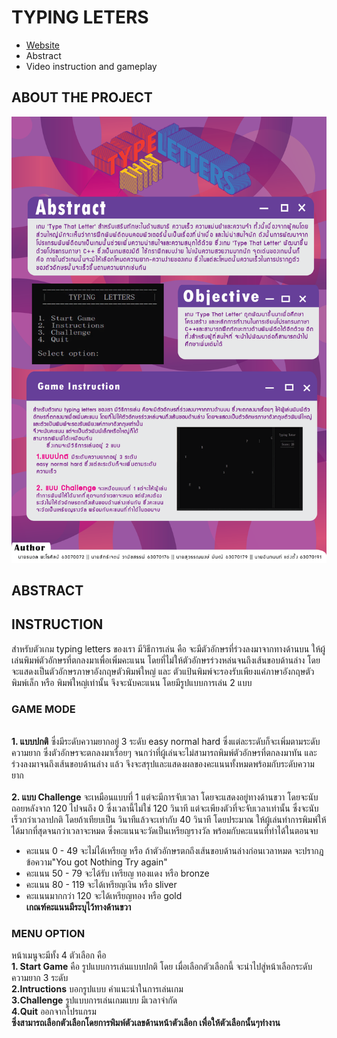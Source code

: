 # TYPING LETERS
- <a href ="https://amazing-saha-cfdb7e.netlify.app/index.html">Website</a>
- Abstract
- Video instruction and gameplay

## ABOUT THE PROJECT
![Poster](https://github.com/tanadonparosin/Project-Computer-progamming/blob/main/PosterCompro.png)

## ABSTRACT
   
   
   
## INSTRUCTION

   สำหรับตัวเกม typing letters ของเรา  มีวิธีการเล่น คือ จะมีตัวอักษรที่ร่วงลงมาจากทางด้านบน ให้ผู้เล่นพิมพ์ตัวอักษรที่ตกลงมาเพื่อเพิ่มคะแนน โดยที่ไม่ให้ตัวอักษรร่วงหล่นจนถึงเส้นขอบด้านล่าง  โดยจะแสดงเป็นตัวอักษรภาษาอังกฤษตัวพิมพ์ใหญ่  และ ตัวแป้นพิมพ์จะรองรับเพียงแค่ภาษาอังกฤษตัวพิมพ์เล็ก หรือ พิมพ์ใหญ่เท่านั้น จึงจะนับคะแนน โดยมีรูปแบบการเล่น 2 แบบ <br>
### GAME MODE
<br>	**1. แบบปกติ** ซึ่งมีระดับความยากอยู่ 3 ระดับ easy normal hard ซึ่งแต่ละระดับก็จะเพิ่มตามระดับความยาก ซึ่งตัวอักษรจะตกลงมาเรื่อยๆ จนกว่าที่ผู้เล่นจะไม่สามารถพิมพ์ตัวอักษรที่ตกลงมาทัน และ ร่วงลงมาจนถึงเส้นขอบด้านล่าง แล้ว  จึงจะสรุปและแสดงผลของคะแนนทั้งหมดพร้อมกับระดับความยาก <br>
<br>	**2. แบบ Challenge** จะเหมือนแบบที่ 1 แต่จะมีการจับเวลา โดยจะแสดงอยู่ทางด้านขวา โดยจะนับถอยหลังจาก 120 ไปจนถึง 0 ซึ่งเวลานี้ไม่ใช่ 120 วินาที แต่จะเพียงตัวที่จะจับเวลาเท่านั้น ซึ่งจะนับเร็วกว่าเวลาปกติ โดยถ้าเทียบเป็น วินาทีแล้วจะเท่ากับ 40 วินาที โดยประมาณ ให้ผู้เล่นทำการพิมพ์ให้ได้มากที่สุดจนกว่าเวลาจะหมด  ซึ่งคะแนนจะวัดเป็นเหรียญรางวัล พร้อมกับคะแนนที่ทำได้ในตอนจบ</t>
- คะแนน 0 - 49  จะไม่ได้เหรียญ หรือ ถ้าตัวอักษรตกถึงเส้นขอบด้านล่างก่อนเวลาหมด จะปรากฎข้อความ"You got Nothing Try again" 
- คะแนน 50 - 79 จะได้รับ เหรียญ ทองแดง หรือ bronze 
- คะแนน 80 - 119 จะได้เหรียญเงิน หรือ sliver 
- คะแนนมากกว่า 120 จะได้เหรียญทอง หรือ gold
      <br>**เกณฑ์คะแนนมีระบุไว้ทางด้านขวา**
### MENU OPTION
หน้าเมนูจะมีทั้ง 4 ตัวเลือก คือ
<br>**1. Start Game** คือ รูปแบบการเล่นแบบปกติ โดย เมื่อเลือกตัวเลือกนี้ จะนำไปสู่หน้าเลือกระดับความยาก 3 ระดับ 
<br>**2.Intructions** บอกรูปแบบ คำแนะนำในการเล่นเกม
<br>**3.Challenge** รูปแบบการเล่นเกมแบบ มีเวลาจำกัด
<br>**4.Quit** ออกจากโปรแกรม
<br>**ซึ่งสามารถเลือกตัวเลือกโดยการพิมพ์ตัวเลขด้านหน้าตัวเลือก เพื่อให้ตัวเลือกนั้นๆทำงาน**

 
